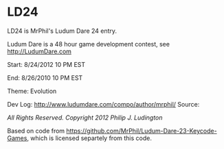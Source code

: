 LD24
====

LD24 is MrPhil's Ludum Dare 24 entry.

Ludum Dare is a 48 hour game development contest, see http://LudumDare.com

Start: 8/24/2012 10 PM EST

End: 8/26/2010 10 PM EST 

Theme: Evolution

Dev Log: http://www.ludumdare.com/compo/author/mrphil/ Source:  


*All Rights Reserved. Copyright 2012 Philip J. Ludington*

Based on code from https://github.com/MrPhil/Ludum-Dare-23-Keycode-Games, which is licensed separtely from this code.